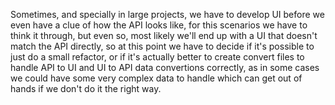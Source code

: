 Sometimes, and specially in large projects, we have to develop UI before we even have a clue of how the API looks like, for this scenarios we have to think it through, but even so, most likely we'll end up with a UI that doesn't match the API directly, so at this point we have to decide if it's possible to just do a small refactor, or if it's actually better to create convert files to handle API to UI and UI to API data convertions correctly, as in some cases we could have some very complex data to handle which can get out of hands if we don't do it the right way.
